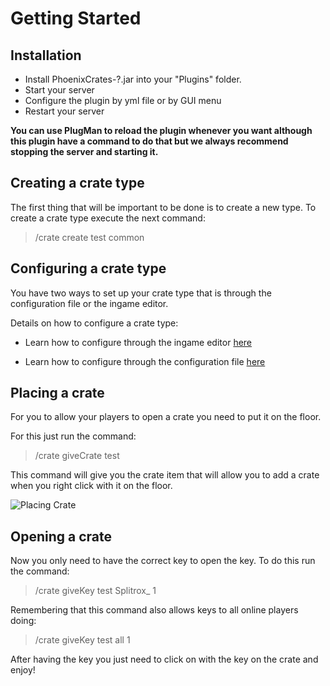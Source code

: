 # Getting Started

## Installation

* Install PhoenixCrates-?.jar into your "Plugins" folder.
* Start your server
* Configure the plugin by yml file or by GUI menu
* Restart your server

**You can use PlugMan to reload the plugin whenever you want although this plugin have a command to do that but we always recommend stopping the server and starting it.**

## Creating a crate type

The first thing that will be important to be done is to create a new type. To create a crate type execute the next command:

> /crate create test common

## Configuring a crate type

You have two ways to set up your crate type that is through the configuration file or the ingame editor.

Details on how to configure a crate type:

* Learn how to configure through the ingame editor [here](LINK_HERE)

* Learn how to configure through the configuration file [here](LINK_HERE)

## Placing a crate

For you to allow your players to open a crate you need to put it on the floor.

For this just run the command:

> /crate giveCrate test

This command will give you the crate item that will allow you to add a crate when you right click with it on the floor.

![Placing Crate](https://github.com/Phoenix-Plugins/phoenix-crates-wiki/tree/main/images/Getting-Started-1.png)

## Opening a crate

Now you only need to have the correct key to open the key. To do this run the command:

> /crate giveKey test Splitrox_ 1

Remembering that this command also allows keys to all online players doing:

> /crate giveKey test all 1

After having the key you just need to click on with the key on the crate and enjoy!